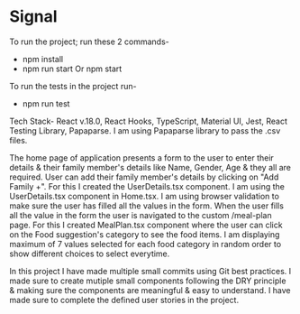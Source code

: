# Signal

To run the project; run these 2 commands- 
* npm install
* npm run start Or npm start

To run the tests in the project run-
* npm run test

Tech Stack- React v.18.0, React Hooks, TypeScript, Material UI, Jest, React Testing Library, Papaparse.
I am using Papaparse library to pass the .csv files.

The home page of application presents a form to the user to enter their details & their family member's details like Name, Gender, Age & they all are required. User can add their family member's details by clicking on "Add Family +". For this I created the UserDetails.tsx component. I am using the UserDetails.tsx component in Home.tsx. I am using browser validation to make sure the user has filled all the values in the form. When the user fills all the value in the form the user is navigated to the custom /meal-plan page. For this I created MealPlan.tsx component where the user can click on the Food suggestion's category to see the food items. I am displaying maximum of 7 values selected for each food category in random order to show different choices to select everytime.

In this project I have made multiple small commits using Git best practices. I made sure to create mutiple small components following the DRY principle & making sure the components are meaningful & easy to understand. I have made sure to complete the defined user stories in the project.


